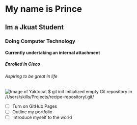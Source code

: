 # My name is Prince
## Im a Jkuat Student
### Doing Computer Technology
#### Currently undertaking an internal attachment
##### Enrolled in Cisco 
###### Aspiring to be great in life
![Image of Yaktocat](https://octodex.github.com/images/yaktocat.png)
$ git init
Initialized empty Git repository in /Users/skills/Projects/recipe-repository/.git/
- [ ] Turn on GitHub Pages
- [ ] Outline my portfolio
- [ ] Introduce myself to the world
